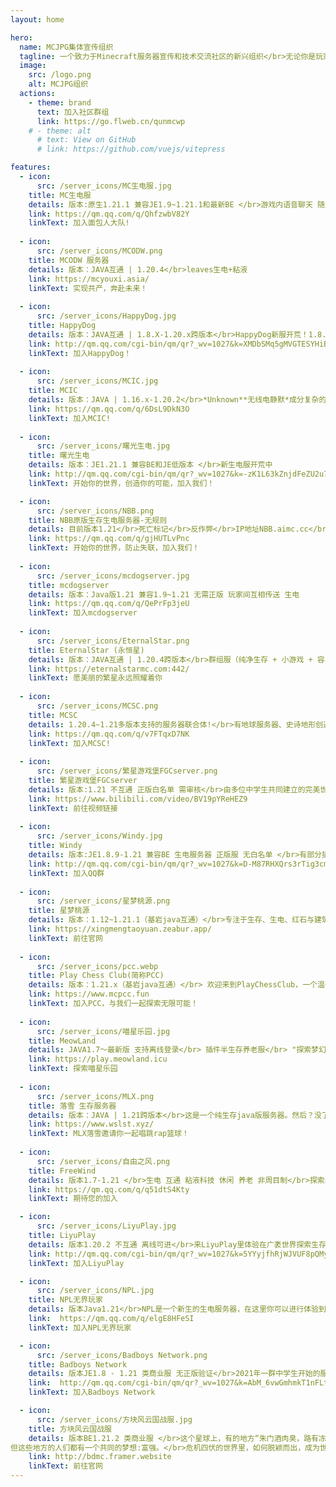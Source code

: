 ```yaml
---
layout: home

hero:
  name: MCJPG集体宣传组织
  tagline: 一个致力于Minecraft服务器宣传和技术交流社区的新兴组织</br>无论你是玩家还是服主，这里都是优秀的交流/宣发社区
  image:
    src: /logo.png
    alt: MCJPG组织
  actions:
    - theme: brand
      text: 加入社区群组
      link: https://go.flweb.cn/qunmcwp
    # - theme: alt
      # text: View on GitHub
      # link: https://github.com/vuejs/vitepress

features:
  - icon:
      src: /server_icons/MC生电服.jpg
    title: MC生电服
    details: 版本:原生1.21.1 兼容JE1.9~1.21.1和最新BE </br>游戏内语音聊天 随意喷涂 趣味的生电 便捷的菜单操作 不限制传送 </br>独家优化的整合包 </br>无需正版
    link: https://qm.qq.com/q/QhfzwbV82Y
    linkText: 加入面包人大队!
    
  - icon:
      src: /server_icons/MCODW.png
    title: MCODW 服务器
    details: 版本：JAVA互通 | 1.20.4</br>leaves生电+粘液
    link: https://mcyouxi.asia/
    linkText: 实现共产，奔赴未来！
    
  - icon:
      src: /server_icons/HappyDog.jpg
    title: HappyDog
    details: 版本：JAVA互通 | 1.8.X-1.20.x跨版本</br>HappyDog新服开荒！1.8.X-1.20.x多版本支持！且支持基岩版玩家进入服务器！无正版无白名单，快来一键进服玩耍！快来和小伙伴占山为王吧！
    link: http://qm.qq.com/cgi-bin/qm/qr?_wv=1027&k=XMDbSMq5gMVGTESYHiBOQB80SoYJA7U4&authKey=qRhuSkFIxpfQc9CYs4MnfidRNI2cOcrT1HqoJbVV7%2BujhsywsYPx8Kv0NzuCitxd&noverify=0&group_code=192088919
    linkText: 加入HappyDog！
    
  - icon:
      src: /server_icons/MCIC.jpg
    title: MCIC
    details: 版本：JAVA | 1.16.x-1.20.2</br>*Unknown**无线电静默*成分复杂的服务器
    link: https://qm.qq.com/q/6DsL9DkN3O
    linkText: 加入MCIC!
  
  - icon:
      src: /server_icons/曙光生电.jpg
    title: 曙光生电
    details: 版本：JE1.21.1 兼容BE和JE低版本 </br>新生电服开荒中
    link: http://qm.qq.com/cgi-bin/qm/qr?_wv=1027&k=-zK1L63kZnjdFeZU2u7kBOGMhQgK7yfX&authKey=rMQ92V8gLBzHBPCAl%2FqILp58qZhdsL5mrHfyjMK%2Foc1EzVjWI8u8W1EfQPUpISzC&noverify=0&group_code=975992476
    linkText: 开始你的世界，创造你的可能，加入我们！

  - icon:
      src: /server_icons/NBB.png
    title: NBB原版生存生电服务器-无规则
    details: 目前版本1.21</br>死亡标记</br>反作弊</br>IP地址NBB.aimc.cc</br>备用/国外218.93.208.200:25933</br>服务器每周天公开存档</br>如果您在服务器获得了成就想要获取存档进行备份可联系群主</br>轻量化传送插件不花里胡哨！</br>命令：</br>/tpa <玩家名></br>请求传送到其他玩家</br>/tpaccept</br>同意传送请求</br>/tpdeny</br>拒绝传送请求
    link: https://qm.qq.com/q/gjHUTLvPnc
    linkText: 开始你的世界，防止失联，加入我们！
    
  - icon:
      src: /server_icons/mcdogserver.jpg
    title: mcdogserver
    details: 版本：Java版1.21 兼容1.9~1.21 无需正版 玩家间互相传送 生电
    link: https://qm.qq.com/q/QePrFp3jeU
    linkText: 加入mcdogserver
    
  - icon:
      src: /server_icons/EternalStar.png
    title: EternalStar (永恒星)
    details: 版本：JAVA互通 | 1.20.4跨版本</br>群组服（纯净生存 + 小游戏 + 容易爆炸的RPG）</br>EternalStar旨在给玩家更好的游戏体验，即使我们曾经遇到过无数困难，但我们没有就此离去</br>EternalStar欢迎您！
    link: https://eternalstarmc.com:442/
    linkText: 愿美丽的繁星永远照耀着你
    
  - icon:
      src: /server_icons/MCSC.png
    title: MCSC
    details: 1.20.4~1.21多版本支持的服务器联合体!</br>有地球服务器、史诗地形创造服务器、史诗地形生存服务器等等!</br>欢迎你的加入!可以玩家间传送!
    link: https://qm.qq.com/q/v7FTqxD7NK
    linkText: 加入MCSC!
    
  - icon:
      src: /server_icons/繁星游戏堡FGCserver.png
    title: 繁星游戏堡FGCserver
    details: 版本:1.21 不互通 正版白名单 需审核</br>由多位中学生共同建立的完美世界——一个生电服务器。</br>我们内置了游戏内语音以及生电模组。需要正版。</br>一审进群，二审进服。（题很简单的啦）
    link: https://www.bilibili.com/video/BV19pYReHEZ9
    linkText: 前往视频链接
    
  - icon:
      src: /server_icons/Windy.jpg
    title: Windy
    details: 版本:JE1.8.9-1.21 兼容BE 生电服务器 正版服 无白名单 </br>有部分插件 比如传送 地图画 核心Leaves
    link: http://qm.qq.com/cgi-bin/qm/qr?_wv=1027&k=D-M87RHXQrs3rTig3cmMsXKWyYHm9pES&authKey=eqhrG3fsx7RGpfp2RzjqzN%2FZ3r5a8%2Bh6WBHdZqanZrwah9Gji6a9FkpjuUuTwl%2Bt&noverify=0&group_code=758103687
    linkText: 加入QQ群
    
  - icon:
      src: /server_icons/星梦桃源.png
    title: 星梦桃源
    details: 版本：1.12~1.21.1（基岩java互通）</br>专注于生存、生电、红石与建筑的原版插件服务器。</br>ps：需进入审核群审核成功方可进入。
    link: https://xingmengtaoyuan.zeabur.app/
    linkText: 前往官网
    
  - icon:
      src: /server_icons/pcc.webp
    title: Play Chess Club(简称PCC)
    details: 版本：1.21.x（基岩java互通）</br> 欢迎来到PlayChessClub，一个温馨和谐的公益服务器。无论您是寻找稳定流畅的游戏体验，还是希望在友好的社区中结交新朋友，PCC都能足您的需求。从一周目到三周目，PCC一直致力于提供优质的生存以及特色玩法。诚邀您的加入！</br>点击后进入官网加入服务器！
    link: https://www.mcpcc.fun
    linkText: 加入PCC，与我们一起探索无限可能！
    
  - icon:
      src: /server_icons/喵星乐园.jpg
    title: MeowLand
    details: JAVA1.7～最新版 支持离线登录</br> 插件半生存养老服</br> "探索梦幻宇宙，邂逅喵星奇缘！欢迎踏入喵星乐园服务器——一个插件生存世界。</br>喵星乐园，不仅是心灵的温馨港湾。与来自五湖四海的朋友相遇，共建和谐社区，分享喜乐与硕果。在这里，每一天都充满惊喜，每一次天都有奇妙的旅程。</br>加入我们，成为喵星乐园的成员，守护这份净土与美好，让爱与梦想在喵星乐园里绽放光彩！
    link: https://play.meowland.icu
    linkText: 探索喵星乐园
    
  - icon:
      src: /server_icons/MLX.png
    title: 落雪 生存服务器
    details: 版本：JAVA | 1.21跨版本</br>这是一个纯生存java版服务器。然后？没了，嗯，没了。（你干嘛哎呦！）
    link: https://www.wslst.xyz/
    linkText: MLX落雪邀请你一起唱跳rap篮球！
    
  - icon:
      src: /server_icons/自由之风.png
    title: FreeWind
    details: 版本1.7-1.21 </br>生电 互通 粘液科技 休闲 养老 非周目制</br>探索未知，创造无限---欢迎来到自由之风服务器，一个充满创新与冒险的虚拟世界。在这里，您可以：</br> 自由建造：利用无限的资源，建造您心中的理想家园或宏伟城堡。</br>科技实验：体验最前沿的粘液科技，让您的创造更加高效和智能。</br>冒险探索：深入未知的领域，寻找隐藏的宝藏，挑战强大的Boss。</br>加入我们，释放您的创造力，与玩家一起，共同打造一个独一无二的游戏世界。自由之风，等待您的加入!</br>服务器地址103.85.86.51:11486
    link: https://qm.qq.com/q/q51dtS4Kty
    linkText: 期待您的加入 

  - icon:
      src: /server_icons/LiyuPlay.jpg
    title: LiyuPlay
    details: 版本1.20.2 不互通 离线可进</br>来LiyuPlay里体验在广袤世界探索生存的乐趣！</br>宁静祥和的午后垂钓，从零建立起自己的菜园，攻克自然生成的副本，用方块一点一点地改造这个世界……</br>在LiyuPlay里随心所欲。
    link: http://qm.qq.com/cgi-bin/qm/qr?_wv=1027&k=5YYyjfhRjWJVUF8pQMyFIp06zX5KuzzA&authKey=wQgtTF9nqLQTT9fkDuuOVDsj9PjbpRaMrk%2B6Cj0x7PQXRsFncbWFZ2edZBNC%2BBew&noverify=0&group_code=830231906
    linkText: 加入LiyuPlay

  - icon:
      src: /server_icons/NPL.jpg
    title: NPL无界玩家
    details: 版本Java1.21</br>NPL是一个新生的生电服务器，在这里你可以进行体验到较为轻松的生存技术玩法。</br>我们致力于打造一个忠于原版的生电社区，玩家之间可以愉快交流。服务器基于fabric+mcdr进行搭建，目前有一套比较完善的后勤系统，游戏内无op杜绝一切作弊，加入我们体验原汁原味的生电玩法
    link:  https://qm.qq.com/q/elgE8HFeSI
    linkText: 加入NPL无界玩家

  - icon:
      src: /server_icons/Badboys Network.png
    title: Badboys Network
    details: 版本JE1.8 - 1.21 类商业服 无正版验证</br>2021年一群中学生开始的服务器。历经多次迭代，这是最后一次的展演。</br>多样的小游戏，完善的反作弊
    link:  http://qm.qq.com/cgi-bin/qm/qr?_wv=1027&k=AbM_6vwGmhmkT1nFLtPDbVeHW_cWJUH7&authKey=P20w%2FQTDHM6uFgn%2F%2Ftsz%2FRFil7Q9TwOESMEFpkmnXeb81WIi67M7kLU1JhvZxcEx&noverify=0&group_code=373311963
    linkText: 加入Badboys Network

  - icon:
      src: /server_icons/方块风云国战服.jpg
    title: 方块风云国战服
    details: 版本BE1.21.2 类商业服 </br>这个星球上，有的地方“朱门酒肉臭，路有冻死骨”，有的地方“受命于天，既寿永昌”，有的地方“把生命献给人民解放的事业”，有的地方“以阶级斗争为纲”......
但这些地方的人们都有一个共同的梦想:富强。</br>危机四伏的世界里，如何脱颖而出，成为世界之巅？</br>诚邀广大国际版玩家加入《方块风云2》我的世界基岩版1.21.2国战模拟服务器的大家庭。</br>听歌｜货币｜签到｜装备品质｜精英怪｜菜单｜反作弊｜头衔｜国战｜世界地图｜...
    link: http://bdmc.framer.website
    linkText: 前往官网
---
```

<script>
export default {
  mounted() {
    this.shuffleElements();
    // 如果确实需要在挂载后调用 reload() 方法，确保该方法已经定义
    // this.reload();
  },
  methods: {
    shuffleElements() {
      const elements = Array.from(document.querySelectorAll('div.VPFeatures .container .items .item'));
      const parent = document.querySelector('div.VPFeatures .container .items');

      for (let i = elements.length - 1; i > 0; i--) {
        const j = Math.floor(Math.random() * (i + 1));
        const temp = elements[i];
        elements[i] = elements[j];
        elements[j] = temp;
      }

      // 清空父元素并将重新排序后的元素添加到父元素中
      parent.innerHTML = '';
      elements.forEach(element => {
        parent.appendChild(element);
      });
    }
  }
}
</script>
